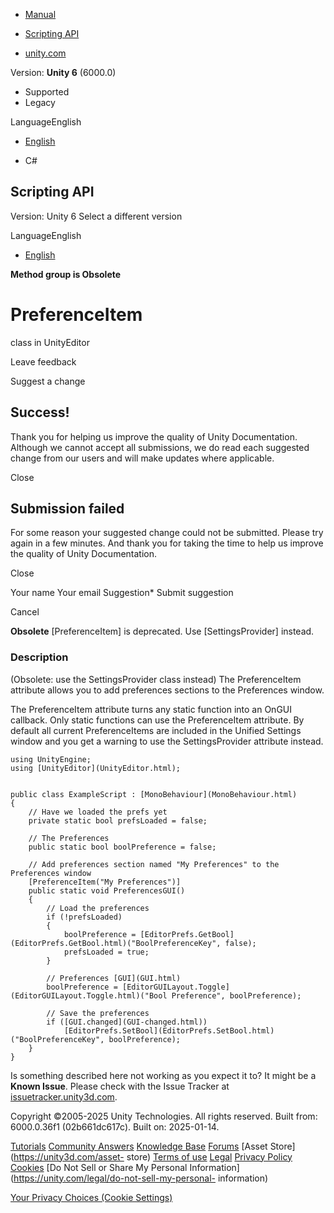 [ ]()

  * [Manual](../Manual/index.html)
  * [Scripting API](../ScriptReference/index.html)

  * [unity.com](https://unity.com/)

Version: **Unity 6** (6000.0)

  * Supported
  * Legacy

LanguageEnglish

  * [English]()

  * C#

[ ](https://docs.unity3d.com)

## Scripting API

Version: Unity 6 Select a different version

LanguageEnglish

  * [English]()

**Method group is Obsolete**  

# PreferenceItem

class in UnityEditor

Leave feedback

Suggest a change

## Success!

Thank you for helping us improve the quality of Unity Documentation. Although
we cannot accept all submissions, we do read each suggested change from our
users and will make updates where applicable.

Close

## Submission failed

For some reason your suggested change could not be submitted. Please <a>try
again</a> in a few minutes. And thank you for taking the time to help us
improve the quality of Unity Documentation.

Close

Your name Your email Suggestion* Submit suggestion

Cancel

[ ]()

**Obsolete** [PreferenceItem] is deprecated. Use [SettingsProvider] instead.

### Description

(Obsolete: use the SettingsProvider class instead) The PreferenceItem
attribute allows you to add preferences sections to the Preferences window.

The PreferenceItem attribute turns any static function into an OnGUI callback.
Only static functions can use the PreferenceItem attribute. By default all
current PreferenceItems are included in the Unified Settings window and you
get a warning to use the SettingsProvider attribute instead.

    
    
    using UnityEngine;
    using [UnityEditor](UnityEditor.html);  
      
    
    public class ExampleScript : [MonoBehaviour](MonoBehaviour.html)
    {
        // Have we loaded the prefs yet
        private static bool prefsLoaded = false;  
      
        // The Preferences
        public static bool boolPreference = false;  
      
        // Add preferences section named "My Preferences" to the Preferences window
        [PreferenceItem("My Preferences")]
        public static void PreferencesGUI()
        {
            // Load the preferences
            if (!prefsLoaded)
            {
                boolPreference = [EditorPrefs.GetBool](EditorPrefs.GetBool.html)("BoolPreferenceKey", false);
                prefsLoaded = true;
            }  
      
            // Preferences [GUI](GUI.html)
            boolPreference = [EditorGUILayout.Toggle](EditorGUILayout.Toggle.html)("Bool Preference", boolPreference);  
      
            // Save the preferences
            if ([GUI.changed](GUI-changed.html))
                [EditorPrefs.SetBool](EditorPrefs.SetBool.html)("BoolPreferenceKey", boolPreference);
        }
    }
    

Is something described here not working as you expect it to? It might be a
**Known Issue**. Please check with the Issue Tracker at
[issuetracker.unity3d.com](https://issuetracker.unity3d.com).

Copyright ©2005-2025 Unity Technologies. All rights reserved. Built from:
6000.0.36f1 (02b661dc617c). Built on: 2025-01-14.

[Tutorials](https://unity3d.com/learn) [Community
Answers](https://answers.unity3d.com) [Knowledge
Base](https://support.unity3d.com/hc/en-us)
[Forums](https://forum.unity3d.com) [Asset Store](https://unity3d.com/asset-
store) [Terms of use](https://docs.unity3d.com/Manual/TermsOfUse.html)
[Legal](https://unity.com/legal) [Privacy
Policy](https://unity.com/legal/privacy-policy)
[Cookies](https://unity.com/legal/cookie-policy) [Do Not Sell or Share My
Personal Information](https://unity.com/legal/do-not-sell-my-personal-
information)

[Your Privacy Choices (Cookie Settings)](javascript:void\(0\);)

